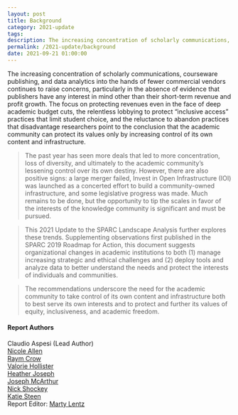 ```yaml
---
layout: post
title: Background
category: 2021-update
tags:
description: The increasing concentration of scholarly communications, courseware publishing, and data analytics into the hands of fewer commercial vendors continues to raise concerns, particularly in the absence of evidence that publishers have any interest in mind other than their short-term revenue and profit growth. The focus on protecting revenues even in the face of deep academic budget cuts, the relentless lobbying to protect “inclusive access” practices that limit student choice, and the reluctance to abandon practices that disadvantage researchers point to the conclusion that the academic community can protect its values only by increasing control of its own content and infrastructure.
permalink: /2021-update/background
date: 2021-09-21 01:00:00
---
```


The increasing concentration of scholarly communications, courseware publishing, and data analytics into the hands of fewer commercial vendors continues to raise concerns,
particularly in the absence of evidence that publishers have any interest in mind other than their short-term revenue and profit growth. The focus on protecting revenues even
in the face of deep academic budget cuts, the relentless lobbying to protect “inclusive access” practices that limit student choice, and the reluctance to abandon practices that disadvantage researchers point to the conclusion that the academic community can
protect its values only by increasing control of its own content and infrastructure.

>The past year has seen more deals that led to more concentration, loss of diversity, and ultimately to the academic community’s lessening control over its own destiny. However, there are also positive signs: a large merger failed, Invest in Open Infrastructure (IOI) was
launched as a concerted effort to build a community-owned infrastructure, and some legislative progress was made. Much remains to be done, but the opportunity to tip the scales in favor of the interests of the knowledge community is significant and must be pursued.

>This 2021 Update to the SPARC Landscape Analysis further explores these trends. Supplementing observations first published in the SPARC 2019 Roadmap for Action, this document suggests organizational changes in academic institutions to both (1) manage increasing strategic and ethical challenges and (2) deploy tools and analyze data to
better understand the needs and protect the interests of individuals and communities.

>The recommendations underscore the need for the academic community to take control of its own content and infrastructure both to best serve its own interests and to protect and further its values of equity, inclusiveness, and academic freedom. 

#### Report Authors

Claudio Aspesi (Lead Author)<br/>
[Nicole Allen](https://sparcopen.org/people/nicole-allen/)<br/>
[Raym Crow](https://sparcopen.org/people/raym-crow/)<br/>
[Valorie Hollister](https://sparcopen.org/people/val-hollister/)<br/>
[Heather Joseph](https://sparcopen.org/people/heather-joseph/)<br/>
[Joseph McArthur](https://sparcopen.org/people/joseph-mcarthur/)<br/>
[Nick Shockey](https://sparcopen.org/people/nick-shockey/)<br/>
[Katie Steen](https://sparcopen.org/people/katie-steen-2/)<br/>
Report Editor: [Marty Lentz](https://words-matter.org/)
